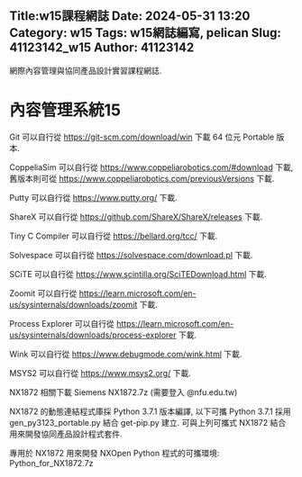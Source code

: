 Title:w15課程網誌
Date: 2024-05-31 13:20
Category: w15
Tags: w15網誌編寫, pelican
Slug: 41123142_w15
Author: 41123142
---

網際內容管理與協同產品設計實習課程網誌.

<!-- PELICAN_END_SUMMARY -->

# 內容管理系統15
Git
可以自行從 https://git-scm.com/download/win 下載 64 位元 Portable 版本.

CoppeliaSim
可以自行從 https://www.coppeliarobotics.com/#download 下載, 舊版本則可從 https://www.coppeliarobotics.com/previousVersions 下載.

Putty
可以自行從 https://www.putty.org/ 下載.

ShareX
可以自行從 https://github.com/ShareX/ShareX/releases 下載.

Tiny C Compiler
可以自行從 https://bellard.org/tcc/ 下載.

Solvespace
可以自行從 https://solvespace.com/download.pl 下載.

SCiTE
可以自行從 https://www.scintilla.org/SciTEDownload.html 下載.

Zoomit
可以自行從 https://learn.microsoft.com/en-us/sysinternals/downloads/zoomit 下載.

Process Explorer
可以自行從 https://learn.microsoft.com/en-us/sysinternals/downloads/process-explorer 下載.

Wink
可以自行從 https://www.debugmode.com/wink.html 下載.

MSYS2
可以自行從 https://www.msys2.org/ 下載.

NX1872 相關下載
Siemens NX1872.7z (需要登入 @nfu.edu.tw)

NX1872 的動態連結程式庫採 Python 3.7.1 版本編譯, 以下可攜 Python 3.7.1 採用 gen_py3123_portable.py 結合 get-pip.py 建立. 可與上列可攜式 NX1872 結合用來開發協同產品設計程式套件.

專用於 NX1872 用來開發 NXOpen Python 程式的可攜環境: Python_for_NX1872.7z